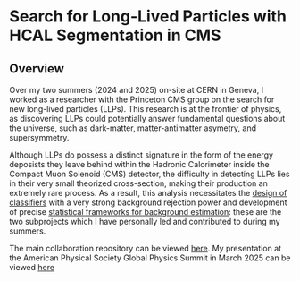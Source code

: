 # Search for Long-Lived Particles with HCAL Segmentation in CMS
## Overview
Over my two summers (2024 and 2025) on-site at CERN in Geneva, I worked as a researcher with the Princeton CMS group on the search for new long-lived particles (LLPs). This research is at the frontier of physics, as discovering LLPs could potentially answer fundamental questions about the universe, such as dark-matter, matter-antimatter asymetry, and supersymmetry.

Although LLPs do possess a distinct signature in the form of the energy deposists they leave behind within the Hadronic Calorimeter inside the Compact Muon Solenoid (CMS) detector, the difficulty in detecting LLPs lies in their very small theorized cross-section, making their production an extremely rare process. As a result, this analysis necessitates the [design of classifiers](https://github.com/gk199/Run3-HCAL-LLP-Analysis/tree/kat-branch/Classifiers) with a very strong background rejection power and development of precise [statistical frameworks for background estimation](https://github.com/gk199/Run3-HCAL-LLP-Analysis/tree/kat-branch/FakeRate): these are the two subprojects which I have personally led and contributed to during my summers.

The main collaboration repository can be viewed [here](https://github.com/gk199/Run3-HCAL-LLP-Analysis/tree/main).
My presentation at the American Physical Society Global Physics Summit in March 2025 can be viewed [here](https://summit.aps.org/smt/2025/events/MAR-H00/318) 


